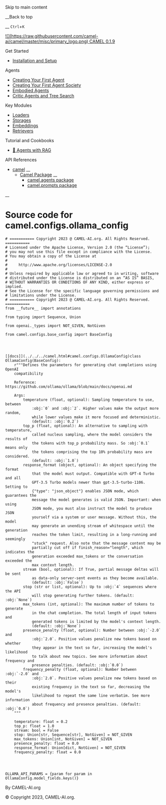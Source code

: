 Skip to main content

__Back to top

__ `Ctrl`+`K`

[ ![](https://raw.githubusercontent.com/camel-
ai/camel/master/misc/primary_logo.png) CAMEL 0.1.9 ](../../../index.html)

Get Started

  * [Installation and Setup](../../../get_started/setup.html)

Agents

  * [Creating Your First Agent](../../../agents/single_agent.html)
  * [Creating Your First Agent Society](../../../agents/role_playing.html)
  * [Embodied Agents](../../../agents/embodied_agents.html)
  * [Critic Agents and Tree Search](../../../agents/critic_agents_and_tree_search.html)

Key Modules

  * [Loaders](../../../key_modules/loaders.html)
  * [Storages](../../../key_modules/storages.html)
  * [Embeddings](../../../key_modules/embeddings.html)
  * [Retrievers](../../../key_modules/retrievers.html)

Tutorial and Cookbooks

  * [🐫 Agents with RAG](../../../tutorials_and_cookbooks/agents_with_rag.html)

API References

  * [camel](../../../modules.html) __
    * [Camel Package](../../../camel.html) __
      * [camel.agents package](../../../camel.agents.html)
      * [camel.prompts package](../../../camel.prompts.html)

__

#

# Source code for camel.configs.ollama_config

    
    
    # =========== Copyright 2023 @ CAMEL-AI.org. All Rights Reserved. ===========
    # Licensed under the Apache License, Version 2.0 (the “License”);
    # you may not use this file except in compliance with the License.
    # You may obtain a copy of the License at
    #
    #     http://www.apache.org/licenses/LICENSE-2.0
    #
    # Unless required by applicable law or agreed to in writing, software
    # distributed under the License is distributed on an “AS IS” BASIS,
    # WITHOUT WARRANTIES OR CONDITIONS OF ANY KIND, either express or implied.
    # See the License for the specific language governing permissions and
    # limitations under the License.
    # =========== Copyright 2023 @ CAMEL-AI.org. All Rights Reserved. ===========
    from __future__ import annotations
    
    from typing import Sequence, Union
    
    from openai._types import NOT_GIVEN, NotGiven
    
    from camel.configs.base_config import BaseConfig
    
    
    
    
    [[docs]](../../../camel.html#camel.configs.OllamaConfig)class OllamaConfig(BaseConfig):
        r"""Defines the parameters for generating chat completions using OpenAI
        compatibility
    
        Reference: https://github.com/ollama/ollama/blob/main/docs/openai.md
    
        Args:
            temperature (float, optional): Sampling temperature to use, between
                :obj:`0` and :obj:`2`. Higher values make the output more random,
                while lower values make it more focused and deterministic.
                (default: :obj:`0.2`)
            top_p (float, optional): An alternative to sampling with temperature,
                called nucleus sampling, where the model considers the results of
                the tokens with top_p probability mass. So :obj:`0.1` means only
                the tokens comprising the top 10% probability mass are considered.
                (default: :obj:`1.0`)
            response_format (object, optional): An object specifying the format
                that the model must output. Compatible with GPT-4 Turbo and all
                GPT-3.5 Turbo models newer than gpt-3.5-turbo-1106. Setting to
                {"type": "json_object"} enables JSON mode, which guarantees the
                message the model generates is valid JSON. Important: when using
                JSON mode, you must also instruct the model to produce JSON
                yourself via a system or user message. Without this, the model
                may generate an unending stream of whitespace until the generation
                reaches the token limit, resulting in a long-running and seemingly
                "stuck" request. Also note that the message content may be
                partially cut off if finish_reason="length", which indicates the
                generation exceeded max_tokens or the conversation exceeded the
                max context length.
            stream (bool, optional): If True, partial message deltas will be sent
                as data-only server-sent events as they become available.
                (default: :obj:`False`)
            stop (str or list, optional): Up to :obj:`4` sequences where the API
                will stop generating further tokens. (default: :obj:`None`)
            max_tokens (int, optional): The maximum number of tokens to generate
                in the chat completion. The total length of input tokens and
                generated tokens is limited by the model's context length.
                (default: :obj:`None`)
            presence_penalty (float, optional): Number between :obj:`-2.0` and
                :obj:`2.0`. Positive values penalize new tokens based on whether
                they appear in the text so far, increasing the model's likelihood
                to talk about new topics. See more information about frequency and
                presence penalties. (default: :obj:`0.0`)
            frequency_penalty (float, optional): Number between :obj:`-2.0` and
                :obj:`2.0`. Positive values penalize new tokens based on their
                existing frequency in the text so far, decreasing the model's
                likelihood to repeat the same line verbatim. See more information
                about frequency and presence penalties. (default: :obj:`0.0`)
        """
    
        temperature: float = 0.2
        top_p: float = 1.0
        stream: bool = False
        stop: Union[str, Sequence[str], NotGiven] = NOT_GIVEN
        max_tokens: Union[int, NotGiven] = NOT_GIVEN
        presence_penalty: float = 0.0
        response_format: Union[dict, NotGiven] = NOT_GIVEN
        frequency_penalty: float = 0.0
    
    
    
    
    OLLAMA_API_PARAMS = {param for param in OllamaConfig.model_fields.keys()}
    

By CAMEL-AI.org

© Copyright 2023, CAMEL-AI.org.  

